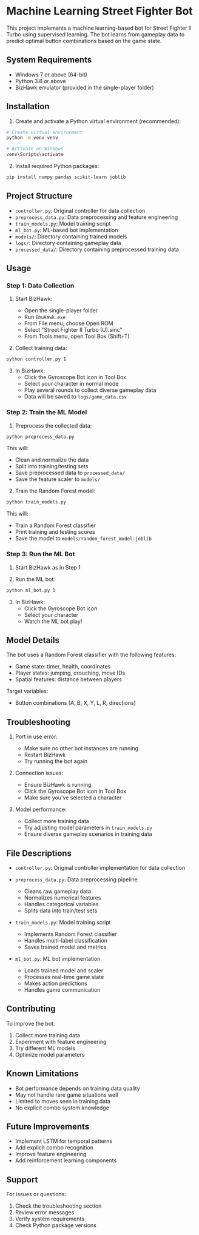 # Machine Learning Street Fighter Bot

This project implements a machine learning-based bot for Street Fighter II Turbo using supervised learning. The bot learns from gameplay data to predict optimal button combinations based on the game state.

## System Requirements

- Windows 7 or above (64-bit)
- Python 3.8 or above
- BizHawk emulator (provided in the single-player folder)

## Installation

1. Create and activate a Python virtual environment (recommended):
```bash
# Create virtual environment
python -m venv venv

# Activate on Windows
venv\Scripts\activate
```

2. Install required Python packages:
```bash
pip install numpy pandas scikit-learn joblib
```

## Project Structure

- `controller.py`: Original controller for data collection
- `preprocess_data.py`: Data preprocessing and feature engineering
- `train_models.py`: Model training script
- `ml_bot.py`: ML-based bot implementation
- `models/`: Directory containing trained models
- `logs/`: Directory containing gameplay data
- `processed_data/`: Directory containing preprocessed training data

## Usage

### Step 1: Data Collection

1. Start BizHawk:
   - Open the single-player folder
   - Run `EmuHawk.exe`
   - From File menu, choose Open ROM
   - Select "Street Fighter II Turbo (U).smc"
   - From Tools menu, open Tool Box (Shift+T)

2. Collect training data:
```bash
python controller.py 1
```

3. In BizHawk:
   - Click the Gyroscope Bot icon in Tool Box
   - Select your character in normal mode
   - Play several rounds to collect diverse gameplay data
   - Data will be saved to `logs/game_data.csv`

### Step 2: Train the ML Model

1. Preprocess the collected data:
```bash
python preprocess_data.py
```
This will:
- Clean and normalize the data
- Split into training/testing sets
- Save preprocessed data to `processed_data/`
- Save the feature scaler to `models/`

2. Train the Random Forest model:
```bash
python train_models.py
```
This will:
- Train a Random Forest classifier
- Print training and testing scores
- Save the model to `models/random_forest_model.joblib`

### Step 3: Run the ML Bot

1. Start BizHawk as in Step 1

2. Run the ML bot:
```bash
python ml_bot.py 1
```

3. In BizHawk:
   - Click the Gyroscope Bot icon
   - Select your character
   - Watch the ML bot play!

## Model Details

The bot uses a Random Forest classifier with the following features:
- Game state: timer, health, coordinates
- Player states: jumping, crouching, move IDs
- Spatial features: distance between players

Target variables:
- Button combinations (A, B, X, Y, L, R, directions)

## Troubleshooting

1. Port in use error:
   - Make sure no other bot instances are running
   - Restart BizHawk
   - Try running the bot again

2. Connection issues:
   - Ensure BizHawk is running
   - Click the Gyroscope Bot icon in Tool Box
   - Make sure you've selected a character

3. Model performance:
   - Collect more training data
   - Try adjusting model parameters in `train_models.py`
   - Ensure diverse gameplay scenarios in training data

## File Descriptions

- `controller.py`: Original controller implementation for data collection
- `preprocess_data.py`: Data preprocessing pipeline
  - Cleans raw gameplay data
  - Normalizes numerical features
  - Handles categorical variables
  - Splits data into train/test sets

- `train_models.py`: Model training script
  - Implements Random Forest classifier
  - Handles multi-label classification
  - Saves trained model and metrics

- `ml_bot.py`: ML bot implementation
  - Loads trained model and scaler
  - Processes real-time game state
  - Makes action predictions
  - Handles game communication

## Contributing

To improve the bot:
1. Collect more training data
2. Experiment with feature engineering
3. Try different ML models
4. Optimize model parameters

## Known Limitations

- Bot performance depends on training data quality
- May not handle rare game situations well
- Limited to moves seen in training data
- No explicit combo system knowledge

## Future Improvements

- Implement LSTM for temporal patterns
- Add explicit combo recognition
- Improve feature engineering
- Add reinforcement learning components

## Support

For issues or questions:
1. Check the troubleshooting section
2. Review error messages
3. Verify system requirements
4. Check Python package versions 
